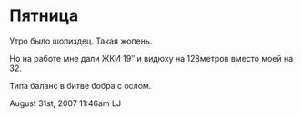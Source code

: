 # Пятница

Утро было шопиздец. Такая жопень.

Но на работе мне дали ЖКИ 19″ и видюху на 128метров вместо моей на 32.

Типа баланс в битве бобра с ослом.

<span id="timestamp"> August 31st, 2007 11:46am </span> <span
class="tag">LJ</span>

